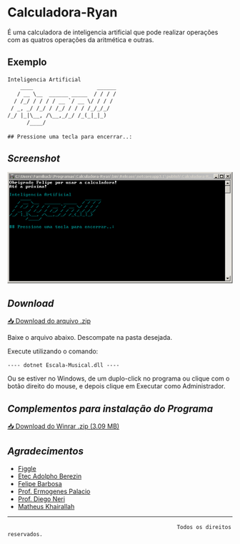 # Calculadora-Ryan
É uma calculadora de inteligencia artificial que pode realizar operações com as quatros operações da aritmética e outras.

## Exemplo

```
Inteligencia Artificial
    ____                    ______
   / __ \__  ______ _____  / / / /
  / /_/ / / / / __ `/ __ \/ / / /
 / _, _/ /_/ / /_/ / / / /_/_/_/
/_/ |_|\__, /\__,_/_/ /_(_|_|_)
      /____/

## Pressione uma tecla para encerrar..:
```

## _Screenshot_

![Tela do programa](Tela.png)

## _Download_

[📥 Download do arquivo .zip](Dist/Calculadora-Ryan.zip.zip)

Baixe o arquivo abaixo. Descompate na pasta desejada.

Execute utilizando o comando:

```
---- dotnet Escala-Musical.dll ----
```

Ou se estiver no Windows, de um duplo-click no programa ou clique com o botão direito do mouse, e depois clique em Executar como Administrador.

## _Complementos para instalação do Programa_

[📥 Download do Winrar .zip (3.09 MB)](Winrar/winrar-5-91.exe)

## _Agradecimentos_

- [Figgle](https://github.com/drewnoakes/figgle)
- [Etec Adolpho Berezin](http://eteab.com.br/cms/)
- [Felipe Barbosa](https://github.com/LipeClash?tab=repositories)
- [Prof. Ermogenes Palacio](https://github.com/ermogenes/aulas-programacao-csharp)
- [Prof. Diego Neri](https://github.com/diegoneri)
- [Matheus Khairallah](https://github.com/MatheusKhairallah?tab=repositories)

---

                                                         Todos os direitos reservados.

